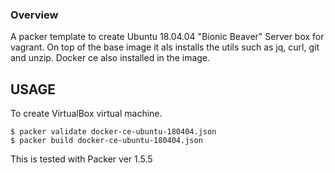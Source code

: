 ### Overview

A packer template to create Ubuntu 18.04.04 "Bionic Beaver" Server box for vagrant.  On top of the base image it als installs the utils such as jq, curl, git and unzip.  Docker ce also installed in the image.

## USAGE
To create VirtualBox virtual machine.

```
$ packer validate docker-ce-ubuntu-180404.json
$ packer build docker-ce-ubuntu-180404.json
```

This is tested with Packer ver 1.5.5
